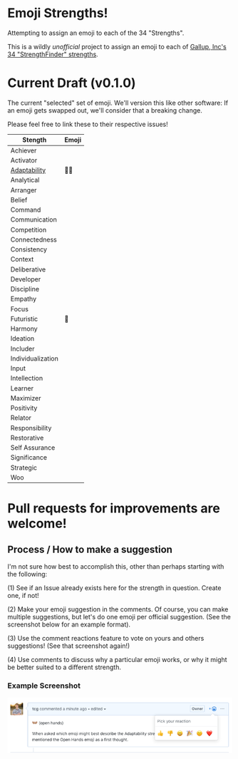 # Emoji Strengths! 
Attempting to assign an emoji to each of the 34 "Strengths".

This is a wildly *unofficial* project to assign an emoji to each of [Gallup, Inc's 34 "StrengthFinder" strengths](https://www.gallupstrengthscenter.com/home/en-us/strengthsfinder). 


# Current Draft (v0.1.0)

The current "selected" set of emoji. We'll version this like other software: If an emoji gets swapped out, we'll consider that a breaking change. 

Please feel free to link these to their respective issues!

| Stength | Emoji |
|------|---|
|Achiever| |
|Activator| |
|[Adaptability](https://github.com/tcg/emoji-strengths/issues/1)| 👐🏽 |
|Analytical| |
|Arranger| |
|Belief| |
|Command| |
|Communication| |
|Competition| |
|Connectedness| |
|Consistency| |
|Context| |
|Deliberative| |
|Developer| |
|Discipline| |
|Empathy| |
|Focus| |
|Futuristic| 🔮 |
|Harmony| |
|Ideation| |
|Includer| |
|Individualization| |
|Input| |
|Intellection| |
|Learner| |
|Maximizer| |
|Positivity| |
|Relator| |
|Responsibility| |
|Restorative| |
|Self Assurance| |
|Significance| |
|Strategic| |
|Woo| |


# Pull requests for improvements are welcome!

## Process / How to make a suggestion

I'm not sure how best to accomplish this, other than perhaps starting with the following: 

(1) See if an Issue already exists here for the strength in question. Create one, if not!

(2) Make your emoji suggestion in the comments. Of course, you can make multiple suggestions, but let's do one emoji per official suggestion. (See the screenshot below for an example format).

(3) Use the comment reactions feature to vote on yours and others suggestions! (See that screenshot again!)

(4) Use comments to discuss why a particular emoji works, or why it might be better suited to a different strength. 


### Example Screenshot

![example screenshot](image.png)


